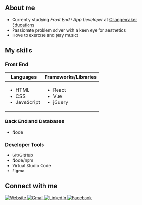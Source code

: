 ## About me
- Currently studying *Front End / App Developer* at [Changemaker Educations](https://cmeducations.se/)
- Passionate problem solver with a keen eye for aesthetics
- I love to exercise and play music!

## My skills
### Front End
<table>
  <thead>
    <th>Languages</th>
    <th>Frameworks/Libraries</th>
  </thead>
  <tbody>
    <td>
      <ul>
        <li>HTML</li>
        <li>CSS</li>
        <li>JavaScript</li>
      </ul>
    </td>
    <td>
      <ul>
        <li>React</li>
        <li>Vue</li>
        <li>jQuery</li>
      </ul>
    </td>
  </tbody>
</table>

### Back End and Databases
- Node

### Developer Tools
- Git/GitHub
- Node/npm
- Virtual Studio Code
- Figma


## Connect with me
<div>
  <a href="https://antonjaldegren.netlify.app/">
    <img src="https://img.shields.io/badge/my_website-1aa05e?style=for-the-badge&logo=googlechrome&logoColor=white" alt="Website"/>
  </a>
  <a href="mailto:anton.jaldegren@gmail.com">
    <img src="https://img.shields.io/badge/Email-D14836?style=for-the-badge&logo=gmail&logoColor=white" alt="Gmail"/>
  </a>
  <a href="https://www.linkedin.com/in/anton-jaldegren-3a79a6160/">
    <img src="https://img.shields.io/badge/LinkedIn-blue?style=for-the-badge&logo=linkedin&logoColor=white" alt="LinkedIn"/>
  </a>
  <a href="https://www.facebook.com/anton.jaldegren/">
    <img src="https://img.shields.io/badge/Facebook-1877F2?style=for-the-badge&logo=facebook&logoColor=white" alt="Facebook"/>
  </a>
</div>

<!--
**antonjaldegren/antonjaldegren** is a ✨ _special_ ✨ repository because its `README.md` (this file) appears on your GitHub profile.

Here are some ideas to get you started:

- 🔭 I’m currently working on ...
- 🌱 I’m currently learning ...
- 👯 I’m looking to collaborate on ...
- 🤔 I’m looking for help with ...
- 💬 Ask me about ...
- 📫 How to reach me: ...
- 😄 Pronouns: ...
- ⚡ Fun fact: ...
-->
